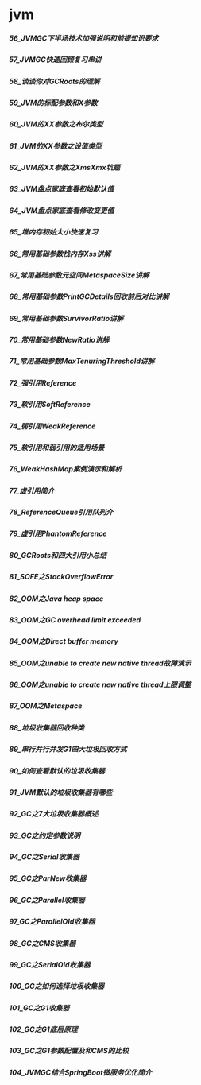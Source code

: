 jvm
========
##### 56_JVMGC下半场技术加强说明和前提知识要求



##### 57_JVMGC快速回顾复习串讲



##### 58_谈谈你对GCRoots的理解



##### 59_JVM的标配参数和X参数



##### 60_JVM的XX参数之布尔类型



##### 61_JVM的XX参数之设值类型



##### 62_JVM的XX参数之XmsXmx坑题



##### 63_JVM盘点家底查看初始默认值



##### 64_JVM盘点家底查看修改变更值



##### 65_堆内存初始大小快速复习



##### 66_常用基础参数栈内存Xss讲解



##### 67_常用基础参数元空间MetaspaceSize讲解



##### 68_常用基础参数PrintGCDetails回收前后对比讲解



##### 69_常用基础参数SurvivorRatio讲解



##### 70_常用基础参数NewRatio讲解



##### 71_常用基础参数MaxTenuringThreshold讲解



##### 72_强引用Reference



##### 73_软引用SoftReference



##### 74_弱引用WeakReference



##### 75_软引用和弱引用的适用场景



##### 76_WeakHashMap案例演示和解析



##### 77_虚引用简介



##### 78_ReferenceQueue引用队列介



##### 79_虚引用PhantomReference



##### 80_GCRoots和四大引用小总结



##### 81_SOFE之StackOverflowError



##### 82_OOM之Java heap space



##### 83_OOM之GC overhead limit exceeded



##### 84_OOM之Direct buffer memory



##### 85_OOM之unable to create new native thread故障演示



##### 86_OOM之unable to create new native thread上限调整



##### 87_OOM之Metaspace


##### 88_垃圾收集器回收种类



##### 89_串行并行并发G1四大垃圾回收方式



##### 90_如何查看默认的垃圾收集器



##### 91_JVM默认的垃圾收集器有哪些


##### 92_GC之7大垃圾收集器概述


##### 93_GC之约定参数说明



##### 94_GC之Serial收集器



##### 95_GC之ParNew收集器



##### 96_GC之Parallel收集器



##### 97_GC之ParallelOld收集器



##### 98_GC之CMS收集器



##### 99_GC之SerialOld收集器



##### 100_GC之如何选择垃圾收集器



##### 101_GC之G1收集器



##### 102_GC之G1底层原理



##### 103_GC之G1参数配置及和CMS的比较



##### 104_JVMGC结合SpringBoot微服务优化简介


